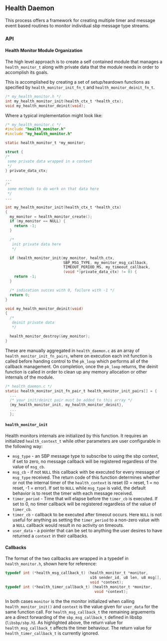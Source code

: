 
## Health Daemon
This process offers a framework for creating multiple timer and message event based routines to monitor individual sbp message type streams.

### API

#### Health Monitor Module Organization
The high level approach is to create a self contained module that manages a `health_monitor_t` along with private data that the module needs in order to accomplish its goals.

This is accomplished by creating a set of setup/teardown functions as specified by `health_monitor_init_fn_t` and `health_monitor_deinit_fn_t`.


```C
/* my_health_monitor.h */
int my_health_monitor_init(health_ctx_t *health_ctx);
void my_health_monitor_deinit(void);
```

Where a typical implementation might look like:

```C
/* my_health_monitor.c */
#include "health_monitor.h"
#include "my_health_monitor.h"

static health_monitor_t *my_monitor;

struct {
/*
 some private data wrapped in a context
 */
} private_data_ctx;

...
/*
 some methods to do work on that data here
 */
...

int my_health_monitor_init(health_ctx_t *health_ctx)
{
  my_monitor = health_monitor_create();
  if (my_monitor == NULL) {
    return -1;
  }

  /*
   init private data here
   */

  if (health_monitor_init(my_monitor, health_ctx,
                          SBP_MSG_TYPE, my_monitor_msg_callback,
                          TIMEOUT_PERIOD_MS, my_timeout_callback,
                          (void *)private_data_ctx) != 0) {
    return -1;
  }

  /* indication succes with 0, failure with -1 */
  return 0;
}

void my_health_monitor_deinit(void)
{
  /*
   deinit private data
   */

  health_monitor_destroy(&my_monitor);
}
```

These are manually aggregated in `health_daemon.c` as an array of `health_monitor_init_fn_pairs`, where on execution each init function is called before handing control to the `pk_loop` which performs all of the callback management. On completion, once the `pk_loop` returns, the deinit function is called in order to clean up any memory allocation or other internals of the module.

```C
/* health_daemon.c */
static health_monitor_init_fn_pair_t health_monitor_init_pairs[] = {
  ...
  /* your init/deinit pair must be added to this array */
  {my_health_monitor_init, my_health_monitor_deinit},
  ...
  };
```

#### `health_monitor_init`
Health monitors internals are initialized by this function. It requires an initialized `health_context_t` while other parameters are user configurable in the following way:

* `msg_type` - an SBP message type to subscribe to using the sbp context, if set to zero, no message callback will be registered regardless of the value of `msg_cb`.
* `msg_cb` - if not `NULL` this callback with be executed for every message of `msg_type` received. The return code of this function determines whether or not the internal timer of the `health_context` is reset (0 = reset, 1 = no reset, -1 = error). If set to `NULL` while `msg_type` is valid, the default behavior is to reset the timer with each message received.
* `timer_period` - Time that will elapse before the `timer_cb` is executed. If set to 0, no timer callback will be registered regardless of the value of `timer_cb`.
* `timer_cb` - callback to be executed after timeout occurs. Here `NULL` is not useful for anything as setting the `timer_period` to a non-zero value with a `NULL` callback would result in no activity on timeouts.
* `user_data` - a pointer that can be set to anything the user desires to have returned a `context` in their callbacks.

#### Callbacks
The format of the two callbacks are wrapped in a typedef in `health_monitor.h`, shown here for reference:

```C
typedef int (*health_msg_callback_t) (health_monitor_t *monitor,
                                      u16 sender_id, u8 len, u8 msg[],
                                      void *context);
typedef int (*health_timer_callback_t) (health_monitor_t *monitor,
                                        void *context);
```

In both cases `monitor` is the the monitor initialized when calling `health_monitor_init()` and `context` is the value given for `user_data` for the same function call. For `health_msg_callback_t` the remaining arguements are a direct forwarding of the `sbp_msg_callback_t` defined in libsbp (`libsbp/sbp.h`). As highlighted above, the return value for `health_msg_callback_t` affects the timer behaviour. The return value for `health_timer_callback_t` is currently ignored.
